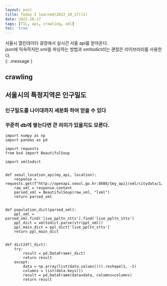 ```yaml
---
layout: post
title: Today I learned(2022_10_17)(2)
date: 2022-10-17
tags: [TIL, api, crawling, xml]
toc:  true
---
```

서울시 열린데이터 광장에서 실시간 서울 api를 받아온다.<br/>
json에 익숙하지만 xml을 파싱하는 방법과 xmltodict라는 괜찮은 라이브러리를 사용한다.<br/>
{: .message }

## crawling
## 서울시의 특정지역은 인구밀도
### 인구밀도를 나이대까지 세분화 하여 얻을 수 있다
### 꾸준히 db에 쌓는다면 큰 의미가 있을지도 모른다.


```
import numpy as np
import pandas as pd

import requests
from bs4 import BeautifulSoup

import xmltodict


def seoul_location_api(my_api, location):
    response = requests.get(f"http://openapi.seoul.go.kr:8088/{my_api}/xml/citydata/1/5/{location}")
    raw_xml = response.content
    parsed_xml = BeautifulSoup(raw_xml, "lxml")
    return parsed_xml


def population_dict(parsed_xml):
    ppl_xml = parsed_xml.find('live_ppltn_stts').find('live_ppltn_stts')
    ppl_dict = xmltodict.parse(str(ppl_xml))
    ppl_main_dict = ppl_dict['live_ppltn_stts']
    return ppl_main_dict


def dict2df(_dict):
    try:
        result = pd.DataFrame(_dict)
        return result
    except:
        data = np.array(list(data.values())).reshape(1, -1)
        columns = list(data.keys())
        result = pd.DataFrame(data=data, columns=columns)
        return result
```
